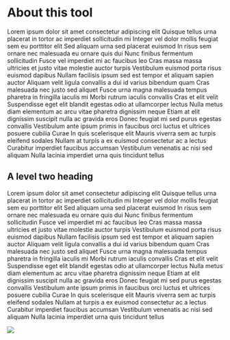 
# About this tool

Lorem ipsum dolor sit amet consectetur adipiscing elit Quisque tellus
urna placerat in tortor ac imperdiet sollicitudin mi Integer vel dolor
mollis feugiat sem eu porttitor elit Sed aliquam urna sed placerat
euismod In risus sem ornare nec malesuada eu ornare quis dui Nunc
finibus fermentum sollicitudin Fusce vel imperdiet mi ac faucibus leo
Cras massa massa ultricies et justo vitae molestie auctor turpis
Vestibulum euismod porta risus euismod dapibus Nullam facilisis ipsum
sed est tempor et aliquam sapien auctor Aliquam velit ligula convallis a
dui id varius bibendum quam Cras malesuada nec justo sed aliquet Fusce
urna magna malesuada tempus pharetra in fringilla iaculis mi Morbi
rutrum iaculis convallis Cras et elit velit Suspendisse eget elit
blandit egestas odio at ullamcorper lectus Nulla metus diam elementum ac
arcu vitae pharetra dignissim neque Etiam at elit dignissim suscipit
nulla ac gravida eros Donec feugiat mi sed purus egestas convallis
Vestibulum ante ipsum primis in faucibus orci luctus et ultrices posuere
cubilia Curae In quis scelerisque elit Mauris viverra sem ac turpis
eleifend sodales Nullam at turpis a ex euismod consectetur ac a lectus
Curabitur imperdiet faucibus accumsan Vestibulum venenatis ac nisi sed
aliquam Nulla lacinia imperdiet urna quis tincidunt tellus

## A level two heading

Lorem ipsum dolor sit amet consectetur adipiscing elit Quisque tellus
urna placerat in tortor ac imperdiet sollicitudin mi Integer vel dolor
mollis feugiat sem eu porttitor elit Sed aliquam urna sed placerat
euismod In risus sem ornare nec malesuada eu ornare quis dui Nunc
finibus fermentum sollicitudin Fusce vel imperdiet mi ac faucibus leo
Cras massa massa ultricies et justo vitae molestie auctor turpis
Vestibulum euismod porta risus euismod dapibus Nullam facilisis ipsum
sed est tempor et aliquam sapien auctor Aliquam velit ligula convallis a
dui id varius bibendum quam Cras malesuada nec justo sed aliquet Fusce
urna magna malesuada tempus pharetra in fringilla iaculis mi Morbi
rutrum iaculis convallis Cras et elit velit Suspendisse eget elit
blandit egestas odio at ullamcorper lectus Nulla metus diam elementum ac
arcu vitae pharetra dignissim neque Etiam at elit dignissim suscipit
nulla ac gravida eros Donec feugiat mi sed purus egestas convallis
Vestibulum ante ipsum primis in faucibus orci luctus et ultrices posuere
cubilia Curae In quis scelerisque elit Mauris viverra sem ac turpis
eleifend sodales Nullam at turpis a ex euismod consectetur ac a lectus
Curabitur imperdiet faucibus accumsan Vestibulum venenatis ac nisi sed
aliquam Nulla lacinia imperdiet urna quis tincidunt tellus

![](/Users/rotenle/Documents/MetC_Locals/MTS/travel-study-stories/travel.survey.explorer/inst/app/www/ABOUT_files/figure-gfm/unnamed-chunk-1-1.png)<!-- -->
